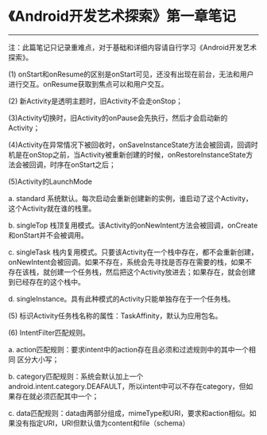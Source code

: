 # 《Android开发艺术探索》第一章笔记
---

注：此篇笔记只记录重难点，对于基础和详细内容请自行学习《Android开发艺术探索》。


(1) onStart和onResume的区别是onStart可见，还没有出现在前台，无法和用户进行交互。onResume获取到焦点可以和用户交互。

(2) 新Activity是透明主题时，旧Activity不会走onStop；

(3)Activity切换时，旧Activity的onPause会先执行，然后才会启动新的Activity；

(4)Activity在异常情况下被回收时，onSaveInstanceState方法会被回调，回调时机是在onStop之前，当Activity被重新创建的时候，onRestoreInstanceState方法会被回调，时序在onStart之后；

(5)Activity的LaunchMode

a.
 standard 系统默认。每次启动会重新创建新的实例，谁启动了这个Activity，这个Activity就在谁的栈里。

b.
 singleTop 栈顶复用模式。该Activity的onNewIntent方法会被回调，onCreate和onStart并不会被调用。

c.
 singleTask 栈内复用模式。只要该Activity在一个栈中存在，都不会重新创建，onNewIntent会被回调。如果不存在，系统会先寻找是否存在需要的栈，如果不存在该栈，就创建一个任务栈，然后把这个Activity放进去；如果存在，就会创建到已经存在的这个栈中。

d.
 singleInstance。具有此种模式的Activity只能单独存在于一个任务栈。

(5) 标识Activity任务栈名称的属性：TaskAffinity，默认为应用包名。

(6) IntentFilter匹配规则。

a.
 action匹配规则：要求intent中的action存在且必须和过滤规则中的其中一个相同 区分大小写；

b.
 category匹配规则：系统会默认加上一个android.intent.category.DEAFAULT，所以intent中可以不存在category，但如果存在就必须匹配其中一个；

c.
 data匹配规则：data由两部分组成，mimeType和URI，要求和action相似。如果没有指定URI，URI但默认值为content和file（schema）